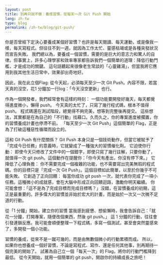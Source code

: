 ```yaml
---
layout: post
title: 別再只說不做：養成習慣，從每天一次 Git Push 開始
lang: zh-tw
type: blog
permalink: /zh-tw/blog/git-push/
---
```

你是否曾經下定決心要養成某個好習慣？也許是每天閱讀、每天運動，或是像我一樣，每天寫程式。但往往不到一週，就因為工作太忙、靈感枯竭或是各種突發狀況而宣告失敗。
我們總以為，要養成一個習慣，需要的是巨大的意志力和驚人的自律。但事實上，許多心理學家和效率專家都告訴我們一個簡單的道理：降低行動門檻，才是成功的關鍵。
這句話聽起來很像老生常談的「心靈雞湯」，但當我將它應用到我其他生活日常中，效果卻出奇地好。

因此，我在此立個Flag: 從今天起，必須每天至少一次 Git Push。內容不限，若當天真的沒空，花1 分鐘加一行log：「今天沒空更新」也行。

作為一個開發者，我們經常會有這樣的時刻：
一個功能要開發好幾天，每天都覺得進度微小，懶得 push。
今天真的太忙了，只寫了幾行程式碼，根本不值得 push。
程式碼還在測試階段，總覺得不夠完美，想等到完整後再提交。
這些想法，其實都是在為自己的「不行動」找藉口。久而久之，你的專案進度被擱置，你的習慣養成計畫也停滯不前。
「每天至少一次 Git Push」這個簡單的 Flag，正是為了打破這種惡性循環而設立的。

這和 Git Push 有什麼關係？
Git Push 本身只是一個技術動作，但當它被賦予了「完成今日任務」的意義時，它就變成了一種強大的習慣催化劑。
它迫使你行動： 即使今天只修改了文件中的一個錯字，即使只寫了幾行註解，只要你動了，就值得一次 git push。這個動作在提醒你：「你今天有產出，你沒有停下來。」
它降低了心理負擔： 你不需要完成一個複雜的功能，也不需要寫出完美無瑕的程式碼。你的目標只是「完成一次 Git Push」。這個目標如此簡單，以至於你幾乎不可能失敗。
它創造了正向回饋： 每當你成功 git push 一次，就代表你完成了一項小任務。這種微小的成就感，會在大腦中形成正向回饋迴路，激勵你明天繼續。
你可能會想：「這不是為了完成目標而完成目標嗎？」沒錯，在習慣養成的初期，這正是最重要的。許多偉大的習慣並非始於宏大的計畫，而是始於一次又一次微不足道的行動。

從「1 分鐘」開始，建立你的習慣
當我感到疲憊、想偷懶時，我會告訴自己：「就花一分鐘，打開專案，隨便改個東西，然後 git push。」
這 1 分鐘的行動，往往會引發連鎖反應。我可能會順便整理一下程式碼，多寫一個測試，甚至會突然靈感來了，多開發一個小功能。

習慣的養成，從來不是一蹴可幾的，而是由無數個微小的行動累積而成。
所以，如果你也想養成一個好習慣，不論是寫程式、寫作、還是任何其他事，別再期待一個完美的開始了。
試著為自己立一個「每天一次」的 Flag，將你的行動門檻降到最低。
從今天開始，就用一個簡單的 git push，開啟你的持續成長之旅吧！